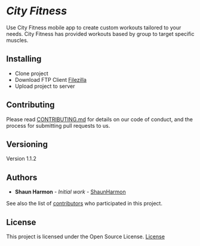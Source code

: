 # <em><bold>City Fitness</bold></em>


Use City Fitness mobile app to create custom workouts tailored to your needs. City Fitness has provided workouts based by group 
to target specific muscles. 

## Installing

* Clone project 
* Download FTP Client [Filezilla](https://filezilla.com) 
* Upload project to server


## Contributing

Please read [CONTRIBUTING.md](https://gist.github.com/PurpleBooth/b24679402957c63ec426) for details on our code of conduct, and the process for submitting pull requests to us.

## Versioning
Version 1.1.2

## Authors

* **Shaun Harmon** - *Initial work* - [ShaunHarmon](https://github.com/ShaunHarmon)

See also the list of [contributors](https://github.com/your/project/contributors) who participated in this project.

## License

This project is licensed under the Open Source License. [License](LICENSE.MD)

